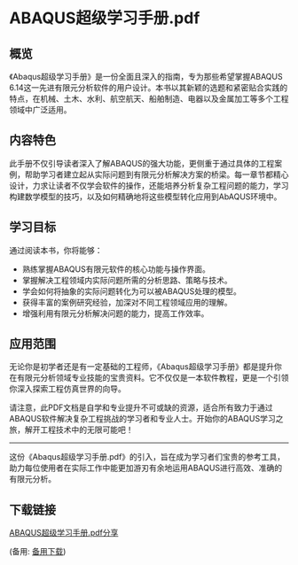 # ABAQUS超级学习手册.pdf

## 概览

《Abaqus超级学习手册》是一份全面且深入的指南，专为那些希望掌握ABAQUS 6.14这一先进有限元分析软件的用户设计。本书以其新颖的选题和紧密贴合实践的特点，在机械、土木、水利、航空航天、船舶制造、电器以及金属加工等多个工程领域中广泛适用。

## 内容特色

此手册不仅引导读者深入了解ABAQUS的强大功能，更侧重于通过具体的工程案例，帮助学习者建立起从实际问题到有限元分析解决方案的桥梁。每一章节都精心设计，力求让读者不仅学会软件的操作，还能培养分析复杂工程问题的能力，学习构建数学模型的技巧，以及如何精确地将这些模型转化应用到AbAQUS环境中。

## 学习目标

通过阅读本书，你将能够：
- 熟练掌握ABAQUS有限元软件的核心功能与操作界面。
- 掌握解决工程领域内实际问题所需的分析思路、策略与技术。
- 学会如何将抽象的实际问题转化为可以被ABAQUS处理的模型。
- 获得丰富的案例研究经验，加深对不同工程领域应用的理解。
- 增强利用有限元分析解决问题的能力，提高工作效率。

## 应用范围

无论你是初学者还是有一定基础的工程师，《Abaqus超级学习手册》都是提升你在有限元分析领域专业技能的宝贵资料。它不仅仅是一本软件教程，更是一个引领你深入探索工程仿真世界的向导。

请注意，此PDF文档是自学和专业提升不可或缺的资源，适合所有致力于通过ABAQUS软件解决复杂工程挑战的学习者和专业人士。开始你的ABAQUS学习之旅，解开工程技术中的无限可能吧！

---

这份《Abaqus超级学习手册.pdf》的引入，旨在成为学习者们宝贵的参考工具，助力每位使用者在实际工作中能更加游刃有余地运用ABAQUS进行高效、准确的有限元分析。

## 下载链接
[ABAQUS超级学习手册.pdf分享](https://pan.quark.cn/s/dc684e729fbd) 

(备用: [备用下载](https://pan.baidu.com/s/1IY_lWLoRdiXGBHj2xt2vrA?pwd=1234))
